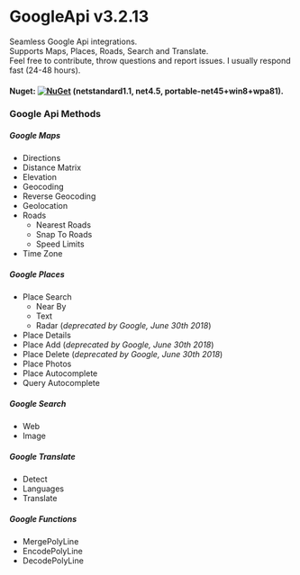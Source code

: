 # GoogleApi v3.2.13
Seamless Google Api integrations.<br /> 
Supports Maps, Places, Roads, Search and Translate.<br />
Feel free to contribute, throw questions and report issues. I usually respond fast (24-48 hours).<br />

#### Nuget: [![NuGet](https://img.shields.io/nuget/dt/GoogleApi.svg)](https://www.nuget.org/packages/GoogleApi/) (netstandard1.1, net4.5, portable-net45+win8+wpa81).



### Google Api Methods
##### Google Maps
  * Directions
  * Distance Matrix
  * Elevation
  * Geocoding
  * Reverse Geocoding
  * Geolocation
  * Roads
    * Nearest Roads
    * Snap To Roads
    * Speed Limits
  * Time Zone

##### Google Places
  * Place Search
    * Near By
    * Text
    * Radar (*deprecated by Google, June 30th 2018*)
  * Place Details
  * Place Add (*deprecated by Google, June 30th 2018*)
  * Place Delete (*deprecated by Google, June 30th 2018*)
  * Place Photos
  * Place Autocomplete
  * Query Autocomplete

##### Google Search
  * Web
  * Image

##### Google Translate
  * Detect
  * Languages
  * Translate

##### Google Functions
  * MergePolyLine
  * EncodePolyLine
  * DecodePolyLine
